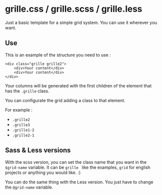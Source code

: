 # grille.css / grille.scss / grille.less

Just a basic template for a simple grid system. You can use it wherever you want.

## Use

This is an example of the structure you need to use :

```
<div class="grille grille2">
	<div>Your content</div>
	<div>Your content</div>
</div>
```

Your columns will be generated with the first children of the element that has the ```.grille``` class.

You can configurate the grid adding a class to that element.

For example : 
* ```.grille2``` 
* ```.grille3```
* ```.grille1-2```
* ```.grille2-1```

## Sass & Less versions

With the scss version, you can set the class name that you want in the ```$grid-name``` variable. It can be ```grille ``` like the examples, ```grid``` for english projects or anything you would like. :)

You can do the same thing with the Less version. You just have to change the ```@grid-name``` variable.
